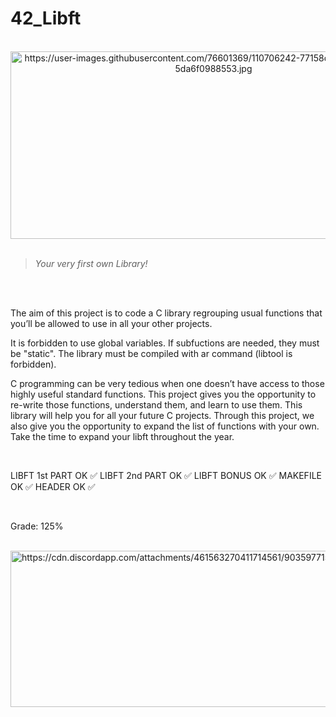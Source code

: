# 42_Libft

<div align="center"><br>
  <img src="https://user-images.githubusercontent.com/76601369/110706242-77158d00-81ef-11eb-8085-5da6f0988553.jpg" alt="https://user-images.githubusercontent.com/76601369/110706242-77158d00-81ef-11eb-8085-5da6f0988553.jpg" width="650" height="300">
</div>
</br>

> *Your very first own Library!*
</br>
</br>
<p> The aim of this project is to code a C library regrouping usual functions that you’ll be allowed to use in all your other projects.
</br>
<p> It is forbidden to use global variables. If subfuctions are needed, they must be "static". The library must be compiled with ar command (libtool is forbidden).
</br>
<p> C programming can be very tedious when one doesn’t have access to those highly useful standard functions. This project gives you the opportunity to re-write those functions, understand them, and learn to use them. This library will help you for all your future C projects. Through this project, we also give you the opportunity to expand the list of functions with your own. Take the time to expand your libft throughout the year.
</br></p>
</br>
<p> LIBFT 1st PART OK ✅ LIBFT 2nd PART OK ✅ LIBFT BONUS OK ✅ MAKEFILE OK ✅ HEADER OK ✅</p>
</br>
<p> Grade: 125% </p>
<div style="display: inline"><br>
   <img src="https://cdn.discordapp.com/attachments/461563270411714561/903597715114557470/Screenshot_2021-10-29_at_11.52.15.png" alt="https://cdn.discordapp.com/attachments/461563270411714561/903597715114557470/Screenshot_2021-10-29_at_11.52.15.png" class="transparent shrinkToFit" width="2000" height="250">
</div>
